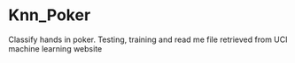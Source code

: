# Knn_Poker
Classify hands in poker. Testing, training and read me file retrieved from UCI machine learning website
